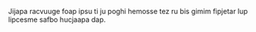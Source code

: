 Jijapa racvuuge foap ipsu ti ju poghi hemosse tez ru bis gimim fipjetar lup lipcesme safbo hucjaapa dap.